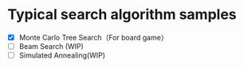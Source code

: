 # Typical search algorithm samples
- [x] Monte Carlo Tree Search（For board game）
- [ ] Beam Search (WIP)
- [ ] Simulated Annealing(WIP)
